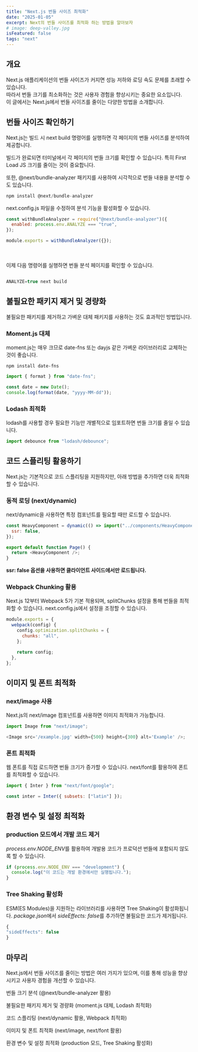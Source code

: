 ```yaml
---
title: "Next.js 번들 사이즈 최적화"
date: "2025-01-05"
excerpt: Next의 번들 사이즈를 최적화 하는 방법을 알아보자
# image: deep-valley.jpg
isFeatured: false
tags: "next"
---
```


## 개요

Next.js 애플리케이션의 번들 사이즈가 커지면 성능 저하와 로딩 속도 문제를 초래할 수 있습니다. \
따라서 번들 크기를 최소화하는 것은 사용자 경험을 향상시키는 중요한 요소입니다. \
이 글에서는 Next.js에서 번들 사이즈를 줄이는 다양한 방법을 소개합니다.

## 번들 사이즈 확인하기

Next.js는 빌드 시 next build 명령어를 실행하면 각 페이지의 번들 사이즈를 분석하여 제공합니다.

빌드가 완료되면 터미널에서 각 페이지의 번들 크기를 확인할 수 있습니다. 특히 First Load JS 크기를 줄이는 것이 중요합니다.

또한, @next/bundle-analyzer 패키지를 사용하여 시각적으로 번들 내용을 분석할 수도 있습니다.

```js
npm install @next/bundle-analyzer
```

next.config.js 파일을 수정하여 분석 기능을 활성화할 수 있습니다.

```js
const withBundleAnalyzer = require("@next/bundle-analyzer")({
  enabled: process.env.ANALYZE === "true",
});

module.exports = withBundleAnalyzer({});
```

\
\
이제 다음 명령어를 실행하면 번들 분석 페이지를 확인할 수 있습니다.

```js

ANALYZE=true next build
```

## 불필요한 패키지 제거 및 경량화

불필요한 패키지를 제거하고 가벼운 대체 패키지를 사용하는 것도 효과적인 방법입니다.

### Moment.js 대체

moment.js는 매우 크므로 date-fns 또는 dayjs 같은 가벼운 라이브러리로 교체하는 것이 좋습니다.

`npm install date-fns`

```js
import { format } from "date-fns";

const date = new Date();
console.log(format(date, "yyyy-MM-dd"));
```

### Lodash 최적화

lodash를 사용할 경우 필요한 기능만 개별적으로 임포트하면 번들 크기를 줄일 수 있습니다.

```js
import debounce from "lodash/debounce";
```

## 코드 스플리팅 활용하기

Next.js는 기본적으로 코드 스플리팅을 지원하지만, 아래 방법을 추가하면 더욱 최적화할 수 있습니다.

### 동적 로딩 (next/dynamic)

next/dynamic을 사용하면 특정 컴포넌트를 필요할 때만 로드할 수 있습니다.

```js
const HeavyComponent = dynamic(() => import("../components/HeavyComponent"), {
  ssr: false,
});

export default function Page() {
  return <HeavyComponent />;
}
```

**ssr: false 옵션을 사용하면 클라이언트 사이드에서만 로드됩니다.**

### Webpack Chunking 활용

Next.js 12부터 Webpack 5가 기본 적용되며, splitChunks 설정을 통해 번들을 최적화할 수 있습니다. next.config.js에서 설정을 조정할 수 있습니다.

```js
module.exports = {
  webpack(config) {
    config.optimization.splitChunks = {
      chunks: "all",
    };

    return config;
  },
};
```

## 이미지 및 폰트 최적화

### next/image 사용

Next.js의 next/image 컴포넌트를 사용하면 이미지 최적화가 가능합니다.

```js
import Image from "next/image";

<Image src='/example.jpg' width={500} height={300} alt='Example' />;
```

### 폰트 최적화

웹 폰트를 직접 로드하면 번들 크기가 증가할 수 있습니다. next/font를 활용하여 폰트를 최적화할 수 있습니다.

```js
import { Inter } from "next/font/google";

const inter = Inter({ subsets: ["latin"] });
```

## 환경 변수 및 설정 최적화

### production 모드에서 개발 코드 제거

*process.env.NODE_ENV*를 활용하여 개발용 코드가 프로덕션 번들에 포함되지 않도록 할 수 있습니다.

```js
if (process.env.NODE_ENV === "development") {
  console.log("이 코드는 개발 환경에서만 실행됩니다.");
}
```

### Tree Shaking 활성화

ESM(ES Modules)을 지원하는 라이브러리를 사용하면 Tree Shaking이 활성화됩니다. *package.json*에서 *sideEffects: false*를 추가하면 불필요한 코드가 제거됩니다.

```js
{
"sideEffects": false
}
```

## 마무리

Next.js에서 번들 사이즈를 줄이는 방법은 여러 가지가 있으며, 이를 통해 성능을 향상시키고 사용자 경험을 개선할 수 있습니다.

번들 크기 분석 (@next/bundle-analyzer 활용)

불필요한 패키지 제거 및 경량화 (moment.js 대체, Lodash 최적화)

코드 스플리팅 (next/dynamic 활용, Webpack 최적화)

이미지 및 폰트 최적화 (next/image, next/font 활용)

환경 변수 및 설정 최적화 (production 모드, Tree Shaking 활성화)
